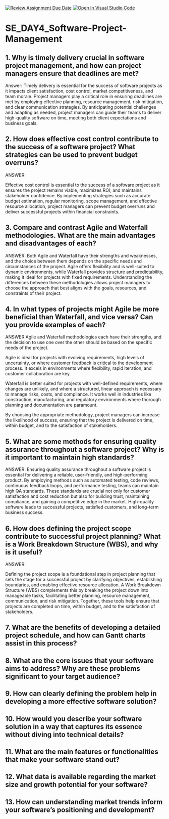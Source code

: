 [![Review Assignment Due Date](https://classroom.github.com/assets/deadline-readme-button-22041afd0340ce965d47ae6ef1cefeee28c7c493a6346c4f15d667ab976d596c.svg)](https://classroom.github.com/a/9pw6JKcu)
[![Open in Visual Studio Code](https://classroom.github.com/assets/open-in-vscode-2e0aaae1b6195c2367325f4f02e2d04e9abb55f0b24a779b69b11b9e10269abc.svg)](https://classroom.github.com/online_ide?assignment_repo_id=15681488&assignment_repo_type=AssignmentRepo)
# SE_DAY4_Software-Project-Management
## 1. Why is timely delivery crucial in software project management, and how can project managers ensure that deadlines are met?

Answer:
Timely delivery is essential for the success of software projects as it impacts client satisfaction, cost control, market competitiveness, and team morale. Project managers play a critical role in ensuring deadlines are met by employing effective planning, resource management, risk mitigation, and clear communication strategies. By anticipating potential challenges and adapting as needed, project managers can guide their teams to deliver high-quality software on time, meeting both client expectations and business goals.

## 2. How does effective cost control contribute to the success of a software project? What strategies can be used to prevent budget overruns?

ANSWER:

Effective cost control is essential to the success of a software project as it ensures the project remains viable, maximizes ROI, and maintains stakeholder confidence. By implementing strategies such as accurate budget estimation, regular monitoring, scope management, and effective resource allocation, project managers can prevent budget overruns and deliver successful projects within financial constraints.




## 3. Compare and contrast Agile and Waterfall methodologies. What are the main advantages and disadvantages of each?

ANSWER: 
Both Agile and Waterfall have their strengths and weaknesses, and the choice between them depends on the specific needs and circumstances of the project. Agile offers flexibility and is well-suited to dynamic environments, while Waterfall provides structure and predictability, making it ideal for projects with fixed requirements. Understanding the differences between these methodologies allows project managers to choose the approach that best aligns with the goals, resources, and constraints of their project.

## 4. In what types of projects might Agile be more beneficial than Waterfall, and vice versa? Can you provide examples of each?

ANSWER
Agile and Waterfall methodologies each have their strengths, and the decision to use one over the other should be based on the specific needs of the project.

Agile is ideal for projects with evolving requirements, high levels of uncertainty, or where customer feedback is critical to the development process. It excels in environments where flexibility, rapid iteration, and customer collaboration are key.

Waterfall is better suited for projects with well-defined requirements, where changes are unlikely, and where a structured, linear approach is necessary to manage risks, costs, and compliance. It works well in industries like construction, manufacturing, and regulatory environments where thorough planning and documentation are paramount.

By choosing the appropriate methodology, project managers can increase the likelihood of success, ensuring that the project is delivered on time, within budget, and to the satisfaction of stakeholders.

## 5. What are some methods for ensuring quality assurance throughout a software project? Why is it important to maintain high standards?

ANSWER: 
Ensuring quality assurance throughout a software project is essential for delivering a reliable, user-friendly, and high-performing product. By employing methods such as automated testing, code reviews, continuous feedback loops, and performance testing, teams can maintain high QA standards. These standards are crucial not only for customer satisfaction and cost reduction but also for building trust, maintaining compliance, and gaining a competitive edge in the market. High-quality software leads to successful projects, satisfied customers, and long-term business success.

## 6. How does defining the project scope contribute to successful project planning? What is a Work Breakdown Structure (WBS), and why is it useful?

ANSWER: 

Defining the project scope is a foundational step in project planning that sets the stage for a successful project by clarifying objectives, establishing boundaries, and enabling effective resource allocation. A Work Breakdown Structure (WBS) complements this by breaking the project down into manageable tasks, facilitating better planning, resource management, communication, and risk mitigation. Together, these tools help ensure that projects are completed on time, within budget, and to the satisfaction of stakeholders.

## 7. What are the benefits of developing a detailed project schedule, and how can Gantt charts assist in this process?
## 8. What are the core issues that your software aims to address? Why are these problems significant to your target audience?
## 9. How can clearly defining the problem help in developing a more effective software solution?
## 10. How would you describe your software solution in a way that captures its essence without diving into technical details?
## 11. What are the main features or functionalities that make your software stand out?
## 12. What data is available regarding the market size and growth potential for your software?
## 13. How can understanding market trends inform your software’s positioning and development?

